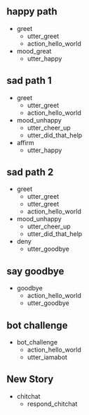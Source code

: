 ## happy path
* greet
  - utter_greet
  - action_hello_world
* mood_great
  - utter_happy

## sad path 1
* greet
  - utter_greet
  - action_hello_world
* mood_unhappy
  - utter_cheer_up
  - utter_did_that_help
* affirm
  - utter_happy

## sad path 2
* greet
  - utter_greet
  - utter_greet
  - action_hello_world
* mood_unhappy
  - utter_cheer_up
  - utter_did_that_help
* deny
  - utter_goodbye

## say goodbye
* goodbye
  - action_hello_world
  - utter_goodbye

## bot challenge
* bot_challenge
  - action_hello_world
  - utter_iamabot

## New Story
* chitchat
    - respond_chitchat
